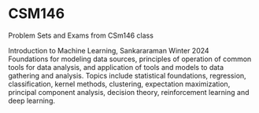 # CSM146
Problem Sets and Exams from CSm146 class

Introduction to Machine Learning, Sankararaman Winter 2024 <br>
Foundations for modeling data sources, principles of operation of common tools for data analysis, and application of tools and models to data gathering and analysis. Topics include statistical foundations, regression, classification, kernel methods, clustering, expectation maximization, principal component analysis, decision theory, reinforcement learning and deep learning.
